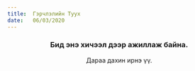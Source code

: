 ```yaml
---
title:  Гэрчлэлийн Туух
date:   06/03/2020
---
```


### <center>Бид энэ хичээл дээр ажиллаж байна.</center>
<center>Дараа дахин ирнэ үү.</center>